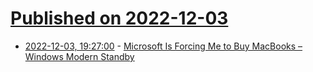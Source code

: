 # [Published on 2022-12-03](index.md)

* [2022-12-03, 19:27:00](https://news.ycombinator.com/item?id=33846437) - [Microsoft Is Forcing Me to Buy MacBooks – Windows Modern Standby](https://www.youtube.com/watch?v=OHKKcd3sx2c)
